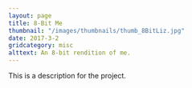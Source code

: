 ```yaml
---
layout: page
title: 8-Bit Me
thumbnail: "/images/thumbnails/thumb_8BitLiz.jpg"
date: 2017-3-2
gridcategory: misc
alttext: An 8-bit rendition of me.
---
```

This is a description for the project.